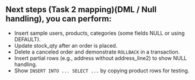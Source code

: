 ## Next steps (Task 2 mapping)(DML / Null handling), you can perform:
- Insert sample users, products, categories (some fields NULL or using DEFAULT).
- Update stock_qty after an order is placed.
- Delete a canceled order and demonstrate `ROLLBACK` in a transaction.
- Insert partial rows (e.g., address without address_line2) to show NULL handling.
- Show `INSERT INTO ... SELECT ...` by copying product rows for testing.


